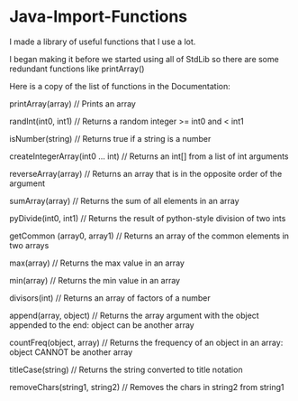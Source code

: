 # Java-Import-Functions
I made a library of useful functions that I use a lot.

I began making it before we started using all of StdLib so there are some redundant functions like printArray()


Here is a copy of the list of functions in the Documentation:

printArray(array) // Prints an array

randInt(int0, int1) // Returns a random integer >= int0 and < int1

isNumber(string) // Returns true if a string is a number

createIntegerArray(int0 ... int) // Returns an int[] from a list of int arguments

reverseArray(array) // Returns an array that is in the opposite order of the argument

sumArray(array) // Returns the sum of all elements in an array

pyDivide(int0, int1) // Returns the result of python-style division of two ints

getCommon (array0, array1) // Returns an array of the common elements in two arrays

max(array) // Returns the max value in an array

min(array) // Returns the min value in an array

divisors(int) // Returns an array of factors of a number

append(array, object) // Returns the array argument with the object appended to the end: object can be another array

countFreq(object, array) // Returns the frequency of an object in an array: object CANNOT be another array

titleCase(string) // Returns the string converted to title notation

removeChars(string1, string2) // Removes the chars in string2 from string1
